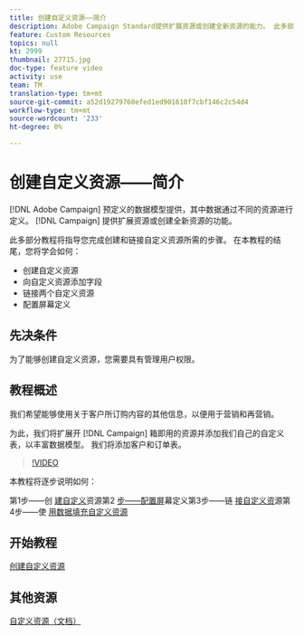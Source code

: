 ```yaml
---
title: 创建自定义资源——简介
description: Adobe Campaign Standard提供扩展资源或创建全新资源的能力。 此多部分教程将指导您完成创建和链接自定义资源所需的步骤。
feature: Custom Resources
topics: null
kt: 2999
thumbnail: 27715.jpg
doc-type: feature video
activity: use
team: TM
translation-type: tm+mt
source-git-commit: a52d19279760efed1ed901610f7cbf146c2c54d4
workflow-type: tm+mt
source-wordcount: '233'
ht-degree: 0%

---
```



# 创建自定义资&#x200B;源——简介

[!DNL Adobe Campaign] 预定义的数据模型提供，其中数据通过不同的资源进行定义。 [!DNL Campaign] 提供扩展资源或创建全新资源的功能。

此多部分教程将指导您完成创建和链接自定义资源所需的步骤。 在本教程的结尾，您将学会如何：

* 创建自定义资源
* 向自定义资源添加字段
* 链接两个自定义资源
* 配置屏幕定义

## 先决条件

为了能够创建自定义资源，您需要具有管理用户权限。

## 教程概述

我们希望能够使用关于客户所订购内容的其他信息，以便用于营销和再营销。

为此，我们将扩展开 [!DNL Campaign] 箱即用的资源并添加我们自己的自定义表，以丰富数据模型。 我们将添加客户和订单表。

>[!VIDEO](https://video.tv.adobe.com/v/27715?quality=9)

本教程将逐步说明如何：

第1步——创 [建自定义](./creating-a-custom-resource)资源第2 [步——配置屏](./configuring-a-screen-definition-for-a-custom-resource.md)幕定义第3步——链 [接自定义资](./linking-custom-resources.md)源第4步——使 [用数据填充自定义资源](./populate-custom-resources-with-data.md)

## 开始教程

[创建自定义资源](./create-a-custom-resource)

## 其他资源

[自定义资源（文档）](https://experienceleague.adobe.com/docs/campaign-standard/using/working-with-apis/global-concepts/custom-resources.html)
